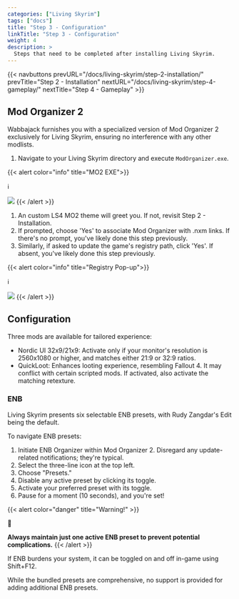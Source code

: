 ```yaml
---
categories: ["Living Skyrim"]
tags: ["docs"] 
title: "Step 3 - Configuration"
linkTitle: "Step 3 - Configuration"
weight: 4
description: >
  Steps that need to be completed after installing Living Skyrim.
---
```


{{< navbuttons prevURL="/docs/living-skyrim/step-2-installation/" prevTitle="Step 2 - Installation" nextURL="/docs/living-skyrim/step-4-gameplay/" nextTitle="Step 4 - Gameplay" >}}


## Mod Organizer 2

Wabbajack furnishes you with a specialized version of Mod Organizer 2 exclusively for Living Skyrim, ensuring no interference with any other modlists.

1. Navigate to your Living Skyrim directory and execute `ModOrganizer.exe`.

{{< alert color="info" title="MO2 EXE">}}
<div class="alert-icon">ℹ️</div>

![](https://i.imgur.com/tN1FqLH.png)
{{< /alert >}}

1. An custom LS4 MO2 theme will greet you. If not, revisit Step 2 - Installation.
2. If prompted, choose 'Yes' to associate Mod Organizer with .nxm links. If there's no prompt, you've likely done this step previously.
3. Similarly, if asked to update the game's registry path, click 'Yes'. If absent, you've likely done this step previously.

{{< alert color="info" title="Registry Pop-up">}}
<div class="alert-icon">ℹ️</div>

![](https://i.imgur.com/LNIgW8o.png)
{{< /alert >}}

## Configuration

Three mods are available for tailored experience:

- Nordic UI 32x9/21x9: Activate only if your monitor's resolution is 2560x1080 or higher, and matches either 21:9 or 32:9 ratios.
- QuickLoot: Enhances looting experience, resembling Fallout 4. It may conflict with certain scripted mods. If activated, also activate the matching retexture.

### ENB
Living Skyrim presents six selectable ENB presets, with Rudy Zangdar's Edit being the default.

To navigate ENB presets:

1. Initiate ENB Organizer within Mod Organizer 2. Disregard any update-related notifications; they're typical.
2. Select the three-line icon at the top left.
3. Choose "Presets."
4. Disable any active preset by clicking its toggle.
5. Activate your preferred preset with its toggle.
6. Pause for a moment (10 seconds), and you're set!

{{< alert color="danger" title="Warning!" >}}
<div class="alert-icon">🛑</div>

**Always maintain just one active ENB preset to prevent potential complications.**
{{< /alert >}}

If ENB burdens your system, it can be toggled on and off in-game using Shift+F12.

While the bundled presets are comprehensive, no support is provided for adding additional ENB presets.

